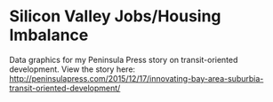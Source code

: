 # Silicon Valley Jobs/Housing Imbalance
Data graphics for my Peninsula Press story on transit-oriented development. View the story here: http://peninsulapress.com/2015/12/17/innovating-bay-area-suburbia-transit-oriented-development/
